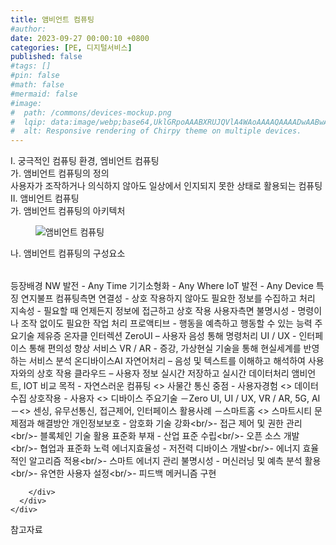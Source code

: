 ```yaml
---
title: 앰비언트 컴퓨팅
#author: 
date: 2023-09-27 00:00:10 +0800
categories: [PE, 디지털서비스]
published: false
#tags: []
#pin: false
#math: false
#mermaid: false
#image:
#  path: /commons/devices-mockup.png
#  lqip: data:image/webp;base64,UklGRpoAAABXRUJQVlA4WAoAAAAQAAAADwAABwAAQUxQSDIAAAARL0AmbZurmr57yyIiqE8oiG0bejIYEQTgqiDA9vqnsUSI6H+oAERp2HZ65qP/VIAWAFZQOCBCAAAA8AEAnQEqEAAIAAVAfCWkAALp8sF8rgRgAP7o9FDvMCkMde9PK7euH5M1m6VWoDXf2FkP3BqV0ZYbO6NA/VFIAAAA
#  alt: Responsive rendering of Chirpy theme on multiple devices.
---
```


<div class="post-wrap">
  <div class="para">
    <div class="para-title">
      I. 궁극적인 컴퓨팅 환경, 엠비언트 컴퓨팅
    </div>
    <div class="para-cntnt">
      <div class="para">
        <div class="para-title">
          가. 앰비언트 컴퓨팅의 정의
        </div>
        <div class="para-cntnt">
            사용자가 조작하거나 의식하지 않아도 일상에서 인지되지 못한 상태로 활용되는 컴퓨팅
        </div>
      </div>
    </div>
  </div>
  
  <div class="para">
    <div class="para-title">
      II. 앰비언트 컴퓨팅
    </div>
    <div class="para-cntnt">
      <div class="para">
        <div class="para-title">
          가. 앰비언트 컴퓨팅의 아키텍처
        </div>
        <div class="para-cntnt">
          <figure class="post-figure">
            <img src="/assets/img/posts/앰비언트-컴퓨팅.png" alt="앰비언트 컴퓨팅">
<!--            <figcaption>Source: Unveiling the Metaverse: Exploring Emerging Trends, Multifaceted Perspectives, and Future Challenges</figcaption>-->
          </figure>
        </div>
      </div>
      <div class="para">
        <div class="para-title">
          나. 앰비언트 컴퓨팅의 구성요소
        </div>
        <div class="para-cntnt">
          <table class="post-table">
          </table>
          등장배경
  NW 발전 - Any Time
  기기소형화 - Any Where
  IoT 발전 - Any Device
특징 연지불프
  컴퓨팅측면
    연결성 - 상호 작용하지 않아도 필요한 정보를 수집하고 처리
    지속성 - 필요할 때 언제든지 정보에 접근하고 상호 작용
  사용자측면
    불명시성 - 명령이나 조작 없이도 필요한 작업 처리
    프로액티브 - 행동을 예측하고 행동할 수 있는 능력
주요기술 제유증 온자클
  인터렉션
    ZeroUI – 사용자 음성 통해 명령처리
    UI / UX - 인터페이스 통해 편의성 향상 서비스
    VR / AR - 증강, 가상현실 기술을 통해 현실세계를 반영하는 서비스
  분석
    온디바이스AI 
    자연어처리 – 음성 및 텍스트를 이해하고 해석하여 사용자와의 상호 작용
    클라우드 – 사용자 정보 실시간 저장하고 실시간 데이터처리
앰비언트, IOT 비교
  목적 - 자연스러운 컴퓨팅 &lt;&gt; 사물간 통신
  중점 - 사용자경험 &lt;&gt; 데이터수집
  상호작용 - 사용자 &lt;&gt; 디바이스
  주요기술 －Zero UI, UI / UX, VR / AR, 5G, AI －&lt;&gt; 센싱, 유무선통신, 접근제어, 인터페이스
  활용사례 －스마트홈 &lt;&gt; 스마트시티
문제점과 해결방안
  개인정보보호 - 암호화 기술 강화&lt;br/&gt;- 접근 제어 및 권한 관리&lt;br/&gt;- 블록체인 기술 활용
  표준화 부재 - 산업 표준 수립&lt;br/&gt;- 오픈 소스 개발&lt;br/&gt;- 협업과 표준화 노력
  에너지효율성 - 저전력 디바이스 개발&lt;br/&gt;- 에너지 효율적인 알고리즘 적용&lt;br/&gt;- 스마트 에너지 관리
  불명시성 - 머신러닝 및 예측 분석 활용&lt;br/&gt;- 유연한 사용자 설정&lt;br/&gt;- 피드백 메커니즘 구현

        </div>
      </div>
    </div>
  </div>

  <div class="refr-wrap">
    <div class="refr-title">
        참고자료
    </div>
    <ol class="refr-list">
    <!--    <li>(나현식, 최대선) <a target="_blank" href="https://scienceon.kisti.re.kr/commons/util/originalView.do?cn=JAKO202225948430499&oCn=JAKO202225948430499&dbt=JAKO&journal=NJOU00291864">메타버스 보안 위협 요소 및 대응 방안 검토</a></li>-->
    <!--    <li>(M. Uddin, S. Manickam, H. Ullah, M. Obaidat and A. Dandoush) <a target="_blank" href="https://ieeexplore.ieee.org/abstract/document/10138386">Unveiling the Metaverse: Exploring Emerging Trends, Multifaceted Perspectives, and Future Challenges</a></li>-->
    </ol>
  </div>
</div>
